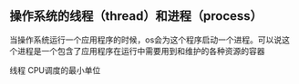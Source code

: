 ## 操作系统的线程（thread）和进程（process）

当操作系统运行一个应用程序的时候，os会为这个程序启动一个进程。可以说这个进程是一个包含了应用程序在运行中需要用到和维护的各种资源的容器

线程 CPU调度的最小单位